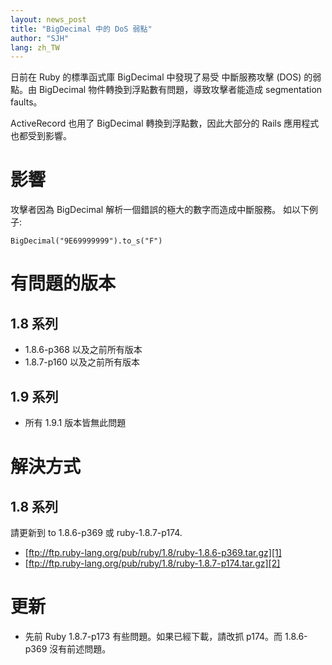 ```yaml
---
layout: news_post
title: "BigDecimal 中的 DoS 弱點"
author: "SJH"
lang: zh_TW
---
```


日前在 Ruby 的標準函式庫 BigDecimal 中發現了易受 中斷服務攻擊 (DOS) 的弱點。由 BigDecimal
物件轉換到浮點數有問題，導致攻擊者能造成 segmentation faults。

ActiveRecord 也用了 BigDecimal 轉換到浮點數，因此大部分的 Rails 應用程式也都受到影響。

# 影響

攻擊者因為 BigDecimal 解析一個錯誤的極大的數字而造成中斷服務。 如以下例子:


    BigDecimal("9E69999999").to_s("F")

# 有問題的版本

## 1.8 系列

* 1\.8.6-p368 以及之前所有版本
* 1\.8.7-p160 以及之前所有版本

## 1.9 系列

* 所有 1.9.1 版本皆無此問題

# 解決方式

## 1.8 系列

請更新到 to 1.8.6-p369 或 ruby-1.8.7-p174.

* [ftp://ftp.ruby-lang.org/pub/ruby/1.8/ruby-1.8.6-p369.tar.gz][1]
* [ftp://ftp.ruby-lang.org/pub/ruby/1.8/ruby-1.8.7-p174.tar.gz][2]

# 更新

* 先前 Ruby 1.8.7-p173 有些問題。如果已經下載，請改抓 p174。而 1.8.6-p369 沒有前述問題。



[1]: ftp://ftp.ruby-lang.org/pub/ruby/1.8/ruby-1.8.6-p369.tar.gz
[2]: ftp://ftp.ruby-lang.org/pub/ruby/1.8/ruby-1.8.7-p174.tar.gz
